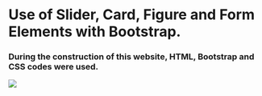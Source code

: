 <h1>Use of Slider, Card, Figure and Form Elements with Bootstrap.</h1>

<h3>During the construction of this website, HTML, Bootstrap and CSS codes were used.</h3>

![](img/screen.gif)

